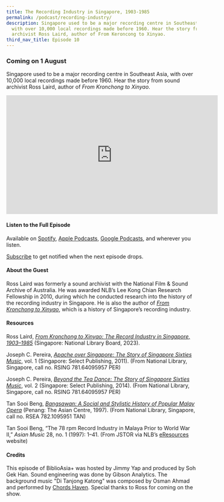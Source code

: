 ```yaml
---
title: The Recording Industry in Singapore, 1903-1985
permalink: /podcast/recording-industry/
description: Singapore used to be a major recording centre in Southeast Asia,
  with over 10,000 local recordings made before 1960. Hear the story from sound
  archivist Ross Laird, author of From Keroncong to Xinyao.
third_nav_title: Episode 10
---
```

### Coming on 1 August

Singapore used to be a major recording centre in Southeast Asia, with over 10,000 local recordings made before 1960. Hear the story from sound archivist Ross Laird, author of *From Kronchong to Xinyao*.

 

 

<iframe allowfullscreen="" allow="accelerometer; autoplay; clipboard-write; encrypted-media; gyroscope; picture-in-picture; web-share" frameborder="0" title="YouTube video player" src="https://www.youtube.com/embed/0CjUWHrPAWQ" height="315" width="560"></iframe>

#### **Listen to the Full Episode** ####

Available on [Spotify](https://open.spotify.com/show/66PYiIthr1KqQhJ82XH4DN), [Apple Podcasts](https://podcasts.apple.com/us/podcast/biblioasia/id1688142751), [Google Podcasts](https://podcasts.google.com/feed/aHR0cHM6Ly9mZWVkcy5jYXB0aXZhdGUuZm0vYmlibGlvYXNpYS8), and wherever you listen.

[Subscribe](https://open.spotify.com/show/66PYiIthr1KqQhJ82XH4DN) to get notified when the next episode drops.

#### **About the Guest** ####

Ross Laird was formerly a sound archivist with the National Film &amp; Sound Archive of Australia. He was awarded NLB’s Lee Kong Chian Research Fellowship in 2010, during which he conducted research into the history of the recording industry in Singapore. He is also the author of [*From Kronchong to Xinyao*](https://biblioasia.nlb.gov.sg/selected-books/2023/), which is a history of Singapore’s recording industry.

 

 

#### **Resources** ####

Ross Laird, [*From Kronchong to Xinyao: The Record Industry in Singapore, 1903–1985*](https://catalogue.nlb.gov.sg/cgi-bin/spydus.exe/ENQ/WPAC/BIBENQ?SETLVL=1&amp;BRN=205959499) (Singapore: National Library Board, 2023).

 

Joseph C. Pereira, [*Apache over Singapore: The Story of Singapore Sixties Music*](https://catalogue.nlb.gov.sg/cgi-bin/spydus.exe/ENQ/WPAC/BIBENQ?SETLVL=1&amp;BRN=14220601), vol. 1 (Singapore: Select Publishing, 2011). (From National Library, Singapore, call no. RSING 781.64095957 PER)

 

Joseph C. Pereira, [*Beyond the Tea Dance: The Story of Singapore Sixties Music*](https://catalogue.nlb.gov.sg/cgi-bin/spydus.exe/ENQ/WPAC/BIBENQ?SETLVL=1&amp;BRN=200180088), vol. 2 (Singapore: Select Publishing, 2014). (From National Library, Singapore, call no. RSING 781.64095957 PER)

 

Tan Sooi Beng, [*Bangsawan: A Social and Stylistic History of Popular Malay Opera*](https://catalogue.nlb.gov.sg/cgi-bin/spydus.exe/ENQ/WPAC/BIBENQ?SETLVL=1&amp;BRN=9454231) (Penang: The Asian Centre, 1997). (From National Library, Singapore, call no. RSEA 782.1095951 TAN)

 

Tan Sooi Beng, “The 78 rpm Record Industry in Malaya Prior to World War II,” *Asian Music* 28, no. 1 (1997): 1–41. (From JSTOR via NLB’s [eResources](https://eresources.nlb.gov.sg/main) website)

 

 

#### **Credits** ####

This episode of BiblioAsia+ was hosted by Jimmy Yap and produced by Soh Gek Han. Sound engineering was done by Gibson Analytics. The background music "Di Tanjong Katong" was composed by Osman Ahmad and performed by&nbsp;[Chords Haven](https://www.youtube.com/watch?v=uA2v7ka5TAI). Special thanks to Ross for coming on the show.